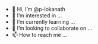 - 👋 Hi, I’m @p-lokanath
- 👀 I’m interested in ...
- 🌱 I’m currently learning ...
- 💞️ I’m looking to collaborate on ...
- 📫 How to reach me ...

<!---
p-lokanath/p-lokanath is a ✨ special ✨ repository because its `README.md` (this file) appears on your GitHub profile.
You can click the Preview link to take a look at your changes.
--->
